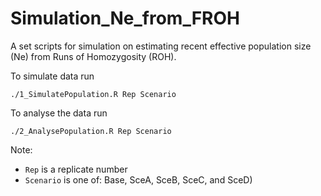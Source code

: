 # Simulation_Ne_from_FROH

A set scripts for simulation on estimating recent effective population size (Ne) from Runs of Homozygosity (ROH).

To simulate data run

``` ./1_SimulatePopulation.R Rep Scenario ```

To analyse the data run

``` ./2_AnalysePopulation.R Rep Scenario ```

Note:

* `Rep` is a replicate number
* `Scenario` is one of: Base,  SceA, SceB, SceC, and SceD)

